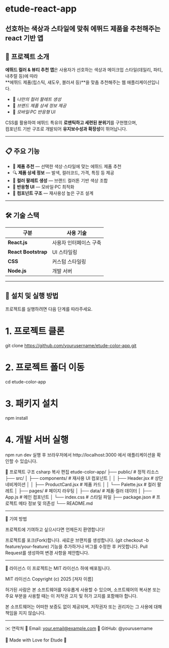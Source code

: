# etude-react-app
선호하는 색상과 스타일에 맞춰 에뛰드 제품을 추천해주는 react 기반 앱
---

## 💖 프로젝트 소개
**에뛰드 컬러 & 뷰티 추천 앱**은 사용자가 선호하는 색상과 메이크업 스타일(데일리, 파티, 내추럴 등)에 따라  
**에뛰드 제품(립스틱, 섀도우, 블러셔 등)**을 맞춤 추천해주는 웹 애플리케이션입니다.  

- 🎨 _나만의 컬러 팔레트 생성_  
- 💄 _브랜드 제품 상세 정보 제공_  
- 📱 _모바일·PC 반응형 UI_  

CSS를 활용하여 에뛰드 특유의 **로맨틱하고 세련된 분위기**를 구현했으며,  
컴포넌트 기반 구조로 개발되어 **유지보수성과 확장성**이 뛰어납니다.

---

## 📋 주요 기능
- 🎯 **제품 추천** — 선택한 색상·스타일에 맞는 에뛰드 제품 추천
- 🔍 **제품 상세 정보** — 발색, 컬러코드, 가격, 특징 등 제공
- 🎨 **컬러 팔레트 생성** — 브랜드 컬러톤 기반 색상 조합
- 📱 **반응형 UI** — 모바일·PC 최적화
- 🧩 **컴포넌트 구조** — 재사용성 높은 구조 설계

---

## 🛠 기술 스택
| 구분 | 사용 기술 |
|------|-----------|
| **React.js** | 사용자 인터페이스 구축 |
| **React Bootstrap** | UI 스타일링 |
| **CSS** | 커스텀 스타일링 |
| **Node.js** | 개발 서버 |

---

## 🚀 설치 및 실행 방법
프로젝트를 실행하려면 다음 단계를 따라주세요.
# 1. 프로젝트 클론
git clone https://github.com/yourusername/etude-color-app.git

# 2. 프로젝트 폴더 이동
cd etude-color-app

# 3. 패키지 설치
npm install

# 4. 개발 서버 실행
npm run dev
실행 후 브라우저에서 http://localhost:3000 에서 애플리케이션을 확인할 수 있습니다.

📂 프로젝트 구조
csharp
복사
편집
etude-color-app/
├── public/                  # 정적 리소스
├── src/
│   ├── components/          # 재사용 UI 컴포넌트
│   │   ├── Header.jsx       # 상단 네비게이션
│   │   ├── ProductCard.jsx  # 제품 카드
│   │   └── Palette.jsx      # 컬러 팔레트
│   ├── pages/               # 페이지 라우팅
│   ├── data/                # 제품·컬러 데이터
│   ├── App.js               # 메인 컴포넌트
│   └── index.css            # 스타일 파일
├── package.json             # 프로젝트 메타 정보 및 의존성
└── README.md

---

🤝 기여 방법

프로젝트에 기여하고 싶으시다면 언제든지 환영합니다!

프로젝트를 포크(Fork)합니다.
새로운 브랜치를 생성합니다. (git checkout -b feature/your-feature)
기능을 추가하거나 버그를 수정한 후 커밋합니다.
Pull Request를 생성하여 변경 사항을 제안합니다.

---

📜 라이선스
이 프로젝트는 MIT 라이선스 하에 배포됩니다.

MIT 라이선스
Copyright (c) 2025 [저자 이름]

허가된 사람은 본 소프트웨어를 자유롭게 사용할 수 있으며,
소프트웨어의 복사본 또는 주요 부분을 사용할 때는 이 저작권 고지 및 허가 고지를 포함해야 합니다.

본 소프트웨어는 어떠한 보증도 없이 제공되며, 저작권자 또는 권리자는 그 사용에 대해 책임을 지지 않습니다.

---

✉️ 연락처
📩 Email: your.email@example.com
🐙 GitHub: @yourusername

🌷 Made with Love for Etude 🌷
